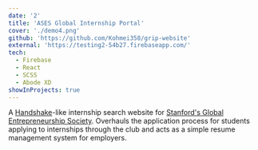 ```yaml
---
date: '2'
title: 'ASES Global Internship Portal'
cover: './demo4.png'
github: 'https://github.com/Kohmei358/grip-website'
external: 'https://testing2-54b27.firebaseapp.com/'
tech:
  - Firebase
  - React
  - SCSS
  - Abode XD
showInProjects: true
---
```


A [Handshake](https://www.joinhandshake.com/)-like internship search website for [Stanford's Global Entrepreneurship Society](https://www.ases.stanford.edu).
Overhauls the application process for students applying to internships through the club and acts as
a simple resume management system for employers.
